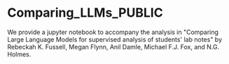 # Comparing_LLMs_PUBLIC
We provide a jupyter notebook to accompany the analysis in "Comparing Large Language Models for supervised analysis of students' lab notes" by Rebeckah K. Fussell, Megan Flynn, Anil Damle, Michael F.J. Fox, and N.G. Holmes.
